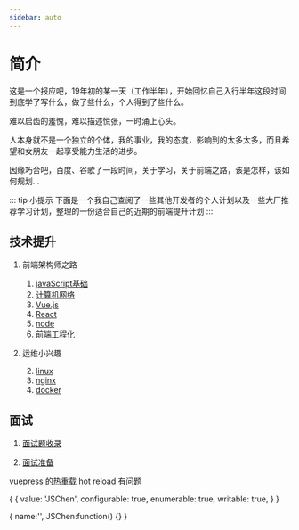 ```yaml
---
sidebar: auto
---
```


# 简介

这是一个报应吧，19年初的某一天（工作半年），开始回忆自己入行半年这段时间到底学了写什么，做了些什么，个人得到了些什么。

难以启齿的羞愧，难以描述慌张，一时涌上心头。

人本身就不是一个独立的个体，我的事业，我的态度，影响到的太多太多，而且希望和女朋友一起享受能力生活的进步。

因缘巧合吧，百度、谷歌了一段时间，关于学习，关于前端之路，该是怎样，该如何规划...

::: tip 小提示
下面是一个我自己查阅了一些其他开发者的个人计划以及一些大厂推荐学习计划，整理的一份适合自己的近期的前端提升计划
:::

## 技术提升

1. 前端架构师之路

    1. [javaScript基础](/pages/technology/architect/base/)
    2. [计算机网络](/pages/technology/architect/network/)
    2. [Vue.js](/pages/technology/architect/vue/)
    2. [React](/pages/technology/architect/react/)
    2. [node](/pages/technology/architect/node/)
    2. [前端工程化](/pages/technology/architect/engineering/)
    
2. 运维小兴趣

    2. [linux](/pages/technology/architect/engineering/)
    2. [nginx](/pages/technology/architect/engineering/)
    2. [docker](/pages/technology/architect/engineering/)

## 面试

1. [面试题收录](/pages/interview/included/)

2. [面试准备](/pages/interview/plan/)

vuepress 的热重载 hot reload 有问题

{
  {
    value: 'JSChen',
    configurable: true,
    enumerable: true,
    writable: true,
  }
}

{
  name:'',
  JSChen:function() {}
}